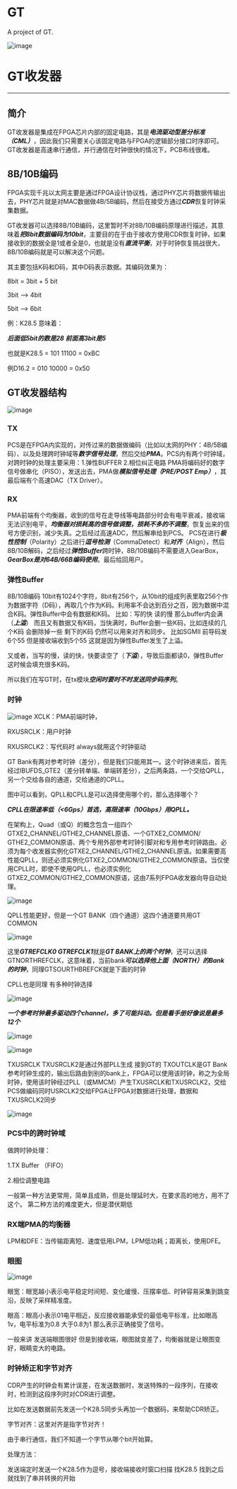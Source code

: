 # GT
 A project of GT.
 
 ![image](https://github.com/Vikkdsun/GT/assets/114153159/428dac69-37c0-48cd-8ea5-ab8e61f222bd)

# GT收发器
---
## 简介
GT收发器是集成在FPGA芯片内部的固定电路，其是***电流驱动型差分标准（CML）***，因此我们只需要关心该固定电路与FPGA的逻辑部分接口时序即可。GT收发器是高速串行通信，并行通信在时钟很快的情况下，PCB布线很难。
## 8B/10B编码
FPGA实现千兆以太网主要是通过FPGA设计协议栈，通过PHY芯片将数据传输出去，PHY芯片就是对MAC数据做4B/5B编码，然后在接受方通过***CDR***恢复时钟采集数据。

GT收发器可以选择8B/10B编码，这里暂时不对8B/10B编码原理进行描述，其意味着***把8bit数据编码为10bit***，主要目的在于由于接收方使用CDR恢复时钟，如果接收到的数据全是1或者全是0，也就是没有***直流平衡***，对于时钟恢复挑战很大，8B/10B编码就是可以解决这个问题。

其主要包括K码和D码，其中D码表示数据。其编码效果为：

8bit = 3bit + 5 bit

3bit --> 4bit

5bit --> 6bit

例：K28.5 意味着：

***后面低5bit的数是28 前面高3bit是5*** 

也就是K28.5 = 101 11100 = 0xBC

例D16.2 = 010 10000 = 0x50

## GT收发器结构
![image](https://github.com/Vikkdsun/GT/assets/114153159/ea9a24dc-d268-4926-893b-067f6d5e9e80)

### TX
PCS是在FPGA内实现的，对传过来的数据做编码（比如以太网的PHY：4B/5B编码）、以及处理跨时钟域等***数字信号处理***，然后交给***PMA***。PCS内有两个时钟域，对跨时钟的处理主要采用：1.弹性BUFFER 2.相位纠正电路
PMA将编码好的数字信号做串化（PISO），发送出去，PMA做***模拟信号处理（PRE/POST Emp）***，其最后端有个高速DAC（TX Driver）。

### RX
PMA前端有个均衡器，收到的信号在走导线等电路部分时会有电平衰减，接收端无法识别电平，***均衡器对损耗高的信号做调整，损耗不多的不调整***，恢复出来的信号方便识别，减少失真。之后经过高速ADC，然后解串给到PCS。
PCS在进行***极性控制***（Polarity）之后进行***逗号检测***（CommaDetect）和***对齐***（Align），然后8B/10B解码，之后经过***弹性Buffer***跨时钟，8B/10B编码不需要进入GearBox，***GearBox是对64B/66B编码使用***。最后给回用户。

### 弹性Buffer
8B/10B编码 10bit有1024个字符，8bit有256个，从10bit的组成列表里取256个作为数据字符（D码），再取几个作为K码。利用率不会达到百分之百，因为数据中混合K码。弹性Buffer中会有数据和K码。
比如：写的快 读的慢 那么buffer内会满（***上溢***） 而且又有数据又有K码，当快满时，Buffer会删一些K码，比如连续的几个K码 会删除掉一些 剩下的K码 仍然可以用来对齐和同步。
比如SGMII 前导码发6个55 但是接收端收到5个55 这就是因为弹性Buffer发生了上溢。

又或者，当写的慢，读的快，快要读空了（***下溢***），导致后面都读0，弹性Buffer这时候会填充很多K码。

所以我们在写GT时，在tx模块***空闲时要时不时发送同步码序列***。

### 时钟
![image](https://github.com/Vikkdsun/GT/assets/114153159/19342a96-3475-425d-adef-1d923b503e18)
XCLK：PMA前端时钟，

RXUSRCLK：用户时钟

RXUSRCLK2：写代码时 always就用这个时钟驱动

GT Bank有两对参考时钟（差分），但是我们只能用其一。这个时钟进来后，首先经过IBUFDS_GTE2（差分转单端、单端转差分），之后两条路，一个交给QPLL，另一个交给各自的通道，交给通道的CPLL。

图中可以看到，QPLL和CPLL是可以选择使用哪个的，那么选择哪个？

***CPLL在限速率低（<6Gps）首选，高限速率（10Gbps）用QPLL。***

在架构上，Quad（或Q）的概念包含一组四个GTXE2_CHANNEL/GTHE2_CHANNEL原语、一个GTXE2_COMMON/ GTHE2_COMMON原语、两个专用外部参考时钟引脚对和专用参考时钟路由。必须为每个收发器实例化GTXE2_CHANNEL/GTHE2_CHANNEL原语。如果需要高性能QPLL，则还必须实例化GTXE2_COMMON/GTHE2_COMMON原语。当仅使用CPLL时，即使不使用QPLL，也必须实例化GTXE2_COMMON/GTHE2_COMMON原语，这由7系列FPGA收发器向导自动处理。

![image](https://github.com/Vikkdsun/GT/assets/114153159/940b8717-c6d0-49fc-9f2c-b523bf441fee)

QPLL性能更好，但是一个GT BANK（四个通道）这四个通道要共用GT COMMON

![image](https://github.com/Vikkdsun/GT/assets/114153159/554a7724-9742-45a4-a577-219545169e08)

这里***GTREFCLK0 GTREFCLK1***就是***GT BANK上的两个时钟***，还可以选择GTNORTHREFCLK，这意味着，当前bank***可以选择他上面（NORTH）的Bank的时钟***，同理GTSOURTHBREFCK就是下面的时钟

CPLL也是同理 有多种时钟选择

![image](https://github.com/Vikkdsun/GT/assets/114153159/3cc87dbc-a756-4a52-bd39-5944cab20bcc)

***一个参考时钟最多驱动四个channel，多了可能抖动。但是看手册好像说是最多12个***

![image](https://github.com/Vikkdsun/GT/assets/114153159/6698e47e-76c2-4130-beee-b62db6e5c1ba)

![image](https://github.com/Vikkdsun/GT/assets/114153159/3e0727fd-f503-4dc5-821a-ee3843eb1148)

TXUSRCLK TXUSRCLK2是通过外部PLL生成 接到GT的 TXOUTCLK是GT Bank参考时钟生成的，输出后路由到别的bank上，FPGA可以使用该时钟，称之为全局时钟，使用该时钟经过PLL（或MMCM）产生TXUSRCLK和TXUSRCLK2，交给PCS做编码同时USRCLK2交给FPGA让FPGA对数据进行处理，数据和TXUSRCLK2同步

![image](https://github.com/Vikkdsun/GT/assets/114153159/af5d237b-96a3-4844-98b1-0ab056c852ce)

### PCS中的跨时钟域

做跨时钟处理：

1.TX Buffer （FIFO）

2.相位调整电路

一般第一种方法更常用，简单且成熟，但是处理延时大，在要求高的地方，用不了这个。
第二种方法的难度更大，但是潜伏期低

### RX端PMA的均衡器

LPM和DFE：当传输距离短、速度低用LPM，LPM低功耗；距离长，使用DFE。

### 眼图

![image](https://github.com/Vikkdsun/GT/assets/114153159/7b1f0a1d-ff9d-4d5d-9f70-9f9da408ead3)

眼宽：眼宽越小表示电平稳定时间短、变化缓慢、压摆率低、时钟容易采集到跳变沿，反映了采样精准度。

眼高：眼高小表示01电平相近，反应接收器能承受的最低电平标准，比如眼高1v，电平标准为0.8 大于0.8为1 那么表示正确接受了信号。

一般来讲 发送端眼图很好 但是到接收端，眼图就变差了，均衡器就是让眼图变好，眼睛变大的电路。	

### 时钟矫正和字节对齐

CDR产生的时钟会有累计误差，在发送数据时，发送特殊的一段序列，在接收时，检测到这段序列时对CDR进行调整。

比如在发送数据前先发送一个K28.5同步头再加一个数据码，来帮助CDR矫正。

字节对齐：这里对齐是指字节对齐！

由于串行通信，我们不知道一个字节从哪个bit开始算。

处理方法：

发送端定时发送一个K28.5作为逗号，接收端接收时窗口扫描 找K28.5 找到之后就找到了串并转换的开始


